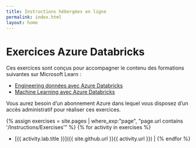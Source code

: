 ```yaml
---
title: Instructions hébergées en ligne
permalink: index.html
layout: home
---
```


# Exercices Azure Databricks

Ces exercices sont conçus pour accompagner le contenu des formations suivantes sur Microsoft Learn :

- [Engineering données avec Azure Databricks](https://learn.microsoft.com/training/paths/data-engineer-azure-databricks/)
- [Machine Learning avec Azure Databricks](https://learn.microsoft.com/training/paths/build-operate-machine-learning-solutions-azure-databricks/)

Vous aurez besoin d’un abonnement Azure dans lequel vous disposez d’un accès administratif pour réaliser ces exercices.

{% assign exercises = site.pages | where_exp:"page", "page.url contains '/Instructions/Exercises'" %} {% for activity in exercises  %}
- [{{ activity.lab.title }}]({{ site.github.url }}{{ activity.url }}) | {% endfor %}